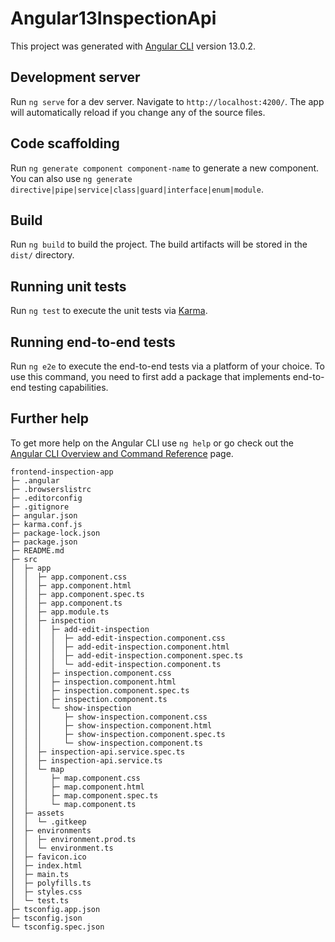 # Angular13InspectionApi

This project was generated with [Angular CLI](https://github.com/angular/angular-cli) version 13.0.2.

## Development server

Run `ng serve` for a dev server. Navigate to `http://localhost:4200/`. The app will automatically reload if you change any of the source files.

## Code scaffolding

Run `ng generate component component-name` to generate a new component. You can also use `ng generate directive|pipe|service|class|guard|interface|enum|module`.

## Build

Run `ng build` to build the project. The build artifacts will be stored in the `dist/` directory.

## Running unit tests

Run `ng test` to execute the unit tests via [Karma](https://karma-runner.github.io).

## Running end-to-end tests

Run `ng e2e` to execute the end-to-end tests via a platform of your choice. To use this command, you need to first add a package that implements end-to-end testing capabilities.

## Further help

To get more help on the Angular CLI use `ng help` or go check out the [Angular CLI Overview and Command Reference](https://angular.io/cli) page.

```
frontend-inspection-app
├─ .angular
├─ .browserslistrc
├─ .editorconfig
├─ .gitignore
├─ angular.json
├─ karma.conf.js
├─ package-lock.json
├─ package.json
├─ README.md
├─ src
│  ├─ app
│  │  ├─ app.component.css
│  │  ├─ app.component.html
│  │  ├─ app.component.spec.ts
│  │  ├─ app.component.ts
│  │  ├─ app.module.ts
│  │  ├─ inspection
│  │  │  ├─ add-edit-inspection
│  │  │  │  ├─ add-edit-inspection.component.css
│  │  │  │  ├─ add-edit-inspection.component.html
│  │  │  │  ├─ add-edit-inspection.component.spec.ts
│  │  │  │  └─ add-edit-inspection.component.ts
│  │  │  ├─ inspection.component.css
│  │  │  ├─ inspection.component.html
│  │  │  ├─ inspection.component.spec.ts
│  │  │  ├─ inspection.component.ts
│  │  │  └─ show-inspection
│  │  │     ├─ show-inspection.component.css
│  │  │     ├─ show-inspection.component.html
│  │  │     ├─ show-inspection.component.spec.ts
│  │  │     └─ show-inspection.component.ts
│  │  ├─ inspection-api.service.spec.ts
│  │  ├─ inspection-api.service.ts
│  │  └─ map
│  │     ├─ map.component.css
│  │     ├─ map.component.html
│  │     ├─ map.component.spec.ts
│  │     └─ map.component.ts
│  ├─ assets
│  │  └─ .gitkeep
│  ├─ environments
│  │  ├─ environment.prod.ts
│  │  └─ environment.ts
│  ├─ favicon.ico
│  ├─ index.html
│  ├─ main.ts
│  ├─ polyfills.ts
│  ├─ styles.css
│  └─ test.ts
├─ tsconfig.app.json
├─ tsconfig.json
└─ tsconfig.spec.json

```